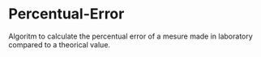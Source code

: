 # Percentual-Error
Algoritm to calculate the percentual error of a mesure made in laboratory compared to a theorical value.

